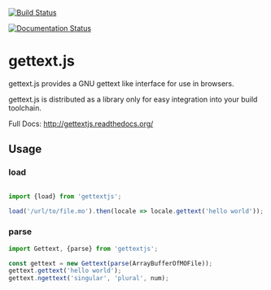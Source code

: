 [![Build Status](https://travis-ci.org/ojii/gettext.js.svg?branch=master)](https://travis-ci.org/ojii/gettext.js)

[![Documentation Status](https://readthedocs.org/projects/gettextjs/badge/?version=latest)](http://gettextjs.readthedocs.io/en/latest/?badge=latest)

gettext.js
==========

gettext.js provides a GNU gettext like interface for use in browsers.

gettext.js is distributed as a library only for easy integration into your build
toolchain.

Full Docs: <http://gettextjs.readthedocs.org/>

Usage
-----

### load

```js

import {load} from 'gettextjs';

load('/url/to/file.mo').then(locale => locale.gettext('hello world'));
```

### parse

```js
import Gettext, {parse} from 'gettextjs';

const gettext = new Gettext(parse(ArrayBufferOfMOFile));
gettext.gettext('hello world');
gettext.ngettext('singular', 'plural', num);
```
